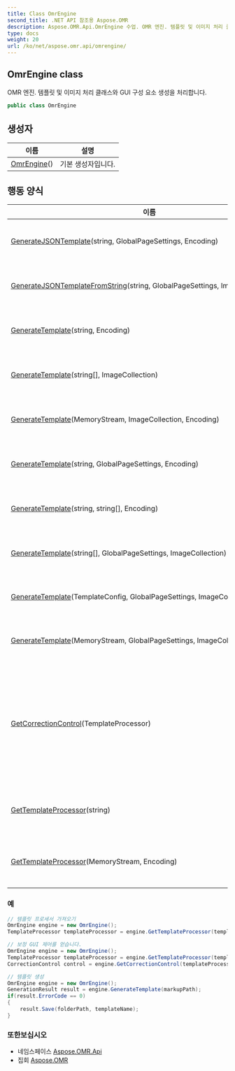 ```yaml
---
title: Class OmrEngine
second_title: .NET API 참조용 Aspose.OMR
description: Aspose.OMR.Api.OmrEngine 수업. OMR 엔진. 템플릿 및 이미지 처리 클래스와 GUI 구성 요소 생성을 처리합니다.
type: docs
weight: 20
url: /ko/net/aspose.omr.api/omrengine/
---
```

## OmrEngine class

OMR 엔진. 템플릿 및 이미지 처리 클래스와 GUI 구성 요소 생성을 처리합니다.

```csharp
public class OmrEngine
```

## 생성자

| 이름 | 설명 |
| --- | --- |
| [OmrEngine](omrengine/)() | 기본 생성자입니다. |

## 행동 양식

| 이름 | 설명 |
| --- | --- |
| [GenerateJSONTemplate](../../aspose.omr.api/omrengine/generatejsontemplate/)(string, GlobalPageSettings, Encoding) | .json markup 를 기반으로 템플릿(.omr) 및 템플릿 이미지를 생성합니다. |
| [GenerateJSONTemplateFromString](../../aspose.omr.api/omrengine/generatejsontemplatefromstring/)(string, GlobalPageSettings, ImageCollection) | JSON 마크업을 기반으로 템플릿(.omr) 및 템플릿 이미지 생성 |
| [GenerateTemplate](../../aspose.omr.api/omrengine/generatetemplate/#generatetemplate_5)(string, Encoding) | 텍스트 마크업을 기반으로 템플릿(.omr) 및 템플릿 이미지 생성 |
| [GenerateTemplate](../../aspose.omr.api/omrengine/generatetemplate/#generatetemplate_6)(string[], ImageCollection) | 마크업 lines 의 배열을 기반으로 템플릿(.omr) 및 템플릿 이미지를 생성합니다. |
| [GenerateTemplate](../../aspose.omr.api/omrengine/generatetemplate/#generatetemplate_1)(MemoryStream, ImageCollection, Encoding) | MemoryStream 를 기반으로 템플릿(.omr) 및 템플릿 이미지를 생성합니다. |
| [GenerateTemplate](../../aspose.omr.api/omrengine/generatetemplate/#generatetemplate_3)(string, GlobalPageSettings, Encoding) | 텍스트 마크업을 기반으로 템플릿(.omr) 및 템플릿 이미지 생성 |
| [GenerateTemplate](../../aspose.omr.api/omrengine/generatetemplate/#generatetemplate_4)(string, string[], Encoding) | 텍스트 마크업을 기반으로 템플릿(.omr) 및 템플릿 이미지 생성 |
| [GenerateTemplate](../../aspose.omr.api/omrengine/generatetemplate/#generatetemplate_7)(string[], GlobalPageSettings, ImageCollection) | 마크업 lines 의 배열을 기반으로 템플릿(.omr) 및 템플릿 이미지를 생성합니다. |
| [GenerateTemplate](../../aspose.omr.api/omrengine/generatetemplate/#generatetemplate)(TemplateConfig, GlobalPageSettings, ImageCollection) | Template object 를 기반으로 템플릿(.omr) 및 템플릿 이미지를 생성합니다. |
| [GenerateTemplate](../../aspose.omr.api/omrengine/generatetemplate/#generatetemplate_2)(MemoryStream, GlobalPageSettings, ImageCollection, Encoding) | MemoryStream 를 기반으로 템플릿(.omr) 및 템플릿 이미지를 생성합니다. |
| [GetCorrectionControl](../../aspose.omr.api/omrengine/getcorrectioncontrol/)(TemplateProcessor) | 생성[`CorrectionControl`](../../aspose.omr.correctionui/correctioncontrol/) GUI를 사용하여 OMR API로 작업할 수 있는 인스턴스. 소요[`TemplateProcessor`](../templateprocessor/) 매개변수로 지정되며 지정된 template 를 사용하여 생성된 이미지에서만 작동합니다. |
| [GetTemplateProcessor](../../aspose.omr.api/omrengine/gettemplateprocessor/#gettemplateprocessor_1)(string) | 생성[`TemplateProcessor`](../templateprocessor/) 지정된 template. 작업을 허용하는 인스턴스 |
| [GetTemplateProcessor](../../aspose.omr.api/omrengine/gettemplateprocessor/#gettemplateprocessor)(MemoryStream, Encoding) | 생성[`TemplateProcessor`](../templateprocessor/) 지정된 template. 작업을 허용하는 인스턴스 |

### 예

```csharp
// 템플릿 프로세서 가져오기
OmrEngine engine = new OmrEngine();
TemplateProcessor templateProcessor = engine.GetTemplateProcessor(templatePath);
```

```csharp
// 보정 GUI 제어를 얻습니다.
OmrEngine engine = new OmrEngine();
TemplateProcessor templateProcessor = engine.GetTemplateProcessor(templatePath);
CorrectionControl control = engine.GetCorrectionControl(templateProcessor);
```

```csharp
// 템플릿 생성
OmrEngine engine = new OmrEngine();
GenerationResult result = engine.GenerateTemplate(markupPath);
if(result.ErrorCode == 0)
{
    result.Save(folderPath, templateName);
}
```

### 또한보십시오

* 네임스페이스 [Aspose.OMR.Api](../../aspose.omr.api/)
* 집회 [Aspose.OMR](../../)


